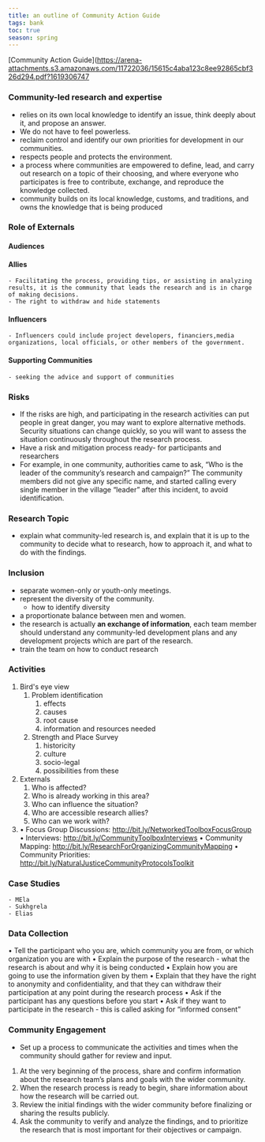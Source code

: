 ```yaml
---
title: an outline of Community Action Guide
tags: bank
toc: true
season: spring
---
```


[Community Action Guide](https://arena-attachments.s3.amazonaws.com/11722036/15615c4aba123c8ee92865cbf326d294.pdf?1619306747


### Community-led research and expertise
- relies on its own local knowledge to identify an issue, think deeply about
it, and propose an answer.
- We do not have to feel powerless.
- reclaim control and identify our own priorities for development in our communities.
-  respects people and protects the environment.
-  a process where communities are empowered to define, lead, and carry out research on a topic of their choosing, and where everyone who participates is free to contribute, exchange, and reproduce the knowledge collected.
-  community builds on its local knowledge, customs, and traditions, and owns the knowledge that is being produced

### Role of Externals
#### Audiences
#### Allies
	- Facilitating the process, providing tips, or assisting in analyzing results, it is the community that leads the research and is in charge of making decisions.
	- The right to withdraw and hide statements
#### Influencers
	- Influencers could include project developers, financiers,media organizations, local officials, or other members of the government.  
#### Supporting Communities
	- seeking the advice and support of communities

### Risks
- If the risks are high, and participating in the research activities can
put people in great danger, you may want to explore alternative
methods. Security situations can change quickly, so you will want to
assess the situation continuously throughout the research process.
- Have a risk and mitigation process ready- for participants and researchers
- For example, in one community, authorities came to ask, “Who is the leader of the community’s research and campaign?” The community members did not give any specific name, and started calling every single member in the village “leader” after this incident, to avoid identification.

### Research Topic
- explain what community-led research is, and explain that it is up to the community to decide what to research, how to approach it, and what to do with the findings.

### Inclusion
- separate women-only or youth-only meetings.
- represent the diversity of the community.
	- how to identify diversity
- a proportionate balance between men and women.
- the research is actually **an exchange of information**, each team member should understand any community-led development plans and any development projects which are part of the research.
- train the team on how to conduct research

### Activities
1. Bird's eye view
	1. Problem identification
		1. effects
		2. causes
		3. root cause
		4. information and resources needed
	2.  Strength and Place Survey
		1.  historicity
		2.  culture
		3.  socio-legal
		4.  possibilities from these
2. Externals
	1. Who is affected?
	2. Who is already working in this area?
	3. Who can influence the situation?
	4. Who are accessible research allies?
	5. Who can we work with?
3. • Focus Group Discussions:
http://bit.ly/NetworkedToolboxFocusGroup
• Interviews:
http://bit.ly/CommunityToolboxInterviews
• Community Mapping:
http://bit.ly/ResearchForOrganizingCommunityMapping
• Community Priorities:
http://bit.ly/NaturalJusticeCommunityProtocolsToolkit


### Case Studies
	- MEla
	- Sukhgrela
	- Elias 

### Data Collection
• Tell the participant who you are, which community you are from, or
which organization you are with
• Explain the purpose of the research - what the research is about and
why it is being conducted
• Explain how you are going to use the information given by them
• Explain that they have the right to anonymity and confidentiality, and
that they can withdraw their participation at any point during the research
process
• Ask if the participant has any questions before you start
• Ask if they want to participate in the research - this is called asking for
“informed consent”

### Community Engagement
- Set up a process to communicate the activities
and times when the community should gather for review and input.
1. At the very beginning of the process, share and confirm information
about the research team’s plans and goals with the wider community.
2. When the research process is ready to begin, share information
about how the research will be carried out.
3. Review the initial findings with the wider community before finalizing
or sharing the results publicly.
4. Ask the community to verify and analyze the findings, and to prioritize
the research that is most important for their objectives or campaign.